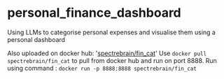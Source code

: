 # personal_finance_dashboard
Using LLMs to categorise personal expenses and visualise them using a personal dashboard

Also uploaded on docker hub: '[spectrebrain/fin_cat](https://hub.docker.com/r/spectrebrain/fin_cat)'
Use `docker pull spectrebrain/fin_cat` to pull from docker hub and run on port 8888.
Run using command : `docker run -p 8888:8888 spectrebrain/fin_cat`